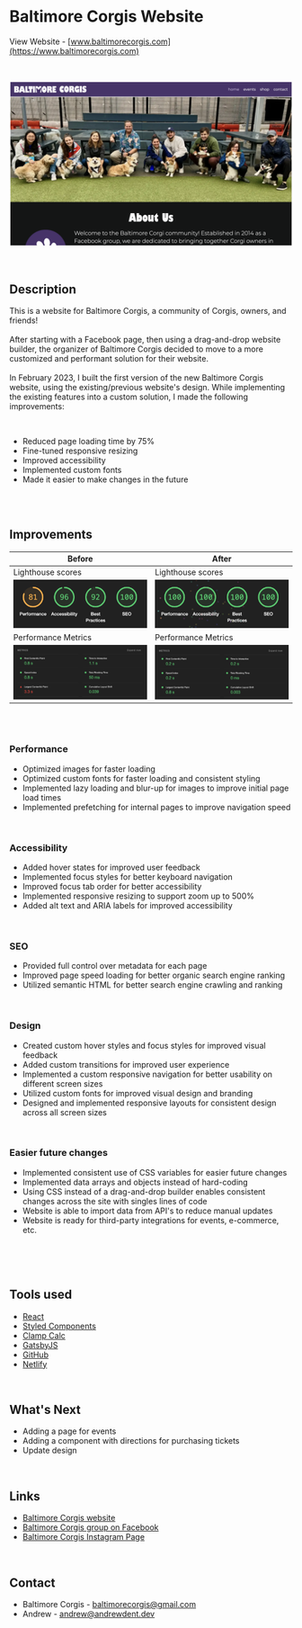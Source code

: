 # Baltimore Corgis Website

View Website - [www.baltimorecorgis.com](https://www.baltimorecorgis.com)

<br />

![A screenshot of the Baltimore Corgis website](/src/images/readme/website-screenshot.png)

<br />

## Description

This is a website for Baltimore Corgis, a community of Corgis, owners, and friends!
<br />
<br />
After starting with a Facebook page, then using a drag-and-drop website builder, the organizer of Baltimore Corgis decided to move to a more customized and performant solution for their website.
<br />
<br />
In February 2023, I built the first version of the new Baltimore Corgis website, using the existing/previous website's design. While implementing the existing features into a custom solution, I made the following improvements:

<br />

- Reduced page loading time by 75%
- Fine-tuned responsive resizing
- Improved accessibility
- Implemented custom fonts
- Made it easier to make changes in the future

<br />
<br />

## Improvements

| Before                                                                       | After                                                                      |
| ---------------------------------------------------------------------------- | -------------------------------------------------------------------------- |
| Lighthouse scores                                                            | Lighthouse scores                                                          |
| ![Lighthouse score - before](/src/images/readme/lighthouse-score-before.png) | ![Lighthouse score - after](/src/images/readme/lighthouse-score-after.png) |
| Performance Metrics                                                          | Performance Metrics                                                        |
| ![Metrics - before](/src/images/readme/metrics-before.png)                   | ![Metrics - after](/src/images/readme/metrics-after.png)                   |

<br />
<br />

### Performance

- Optimized images for faster loading
- Optimized custom fonts for faster loading and consistent styling
- Implemented lazy loading and blur-up for images to improve initial page load times
- Implemented prefetching for internal pages to improve navigation speed

<br />

### Accessibility

- Added hover states for improved user feedback
- Implemented focus styles for better keyboard navigation
- Improved focus tab order for better accessibility
- Implemented responsive resizing to support zoom up to 500%
- Added alt text and ARIA labels for improved accessibility

<br />

### SEO

- Provided full control over metadata for each page
- Improved page speed loading for better organic search engine ranking
- Utilized semantic HTML for better search engine crawling and ranking

<br />

### Design

- Created custom hover styles and focus styles for improved visual feedback
- Added custom transitions for improved user experience
- Implemented a custom responsive navigation for better usability on different screen sizes
- Utilized custom fonts for improved visual design and branding
- Designed and implemented responsive layouts for consistent design across all screen sizes

<br />

### Easier future changes

- Implemented consistent use of CSS variables for easier future changes
- Implemented data arrays and objects instead of hard-coding
- Using CSS instead of a drag-and-drop builder enables consistent changes across the site with singles lines of code
- Website is able to import data from API's to reduce manual updates
- Website is ready for third-party integrations for events, e-commerce, etc.

<br />
<br />
<br />

## Tools used

- [React](https://reactjs.org/)
- [Styled Components](https://styled-components.com/)
- [Clamp Calc](https://clamp-calc.netlify.app/)
- [GatsbyJS](https://www.gatsbyjs.com/)
- [GitHub](https://github.com/)
- [Netlify](https://www.netlify.com/)

<br />

## What's Next

- Adding a page for events
- Adding a component with directions for purchasing tickets
- Update design

<br />

## Links

- [Baltimore Corgis website](https://www.baltimorecorgis.com)
- [Baltimore Corgis group on Facebook](https://www.facebook.com/groups/BaltimoreCorgis/)
- [Baltimore Corgis Instagram Page](https://www.instagram.com/baltimorecorgis/)

<br />

## Contact

- Baltimore Corgis - [baltimorecorgis@gmail.com](mailto:baltimorecorgis@gmail.com)
- Andrew - [andrew@andrewdent.dev](mailto:andrew@andrewdent.dev)

<br />
